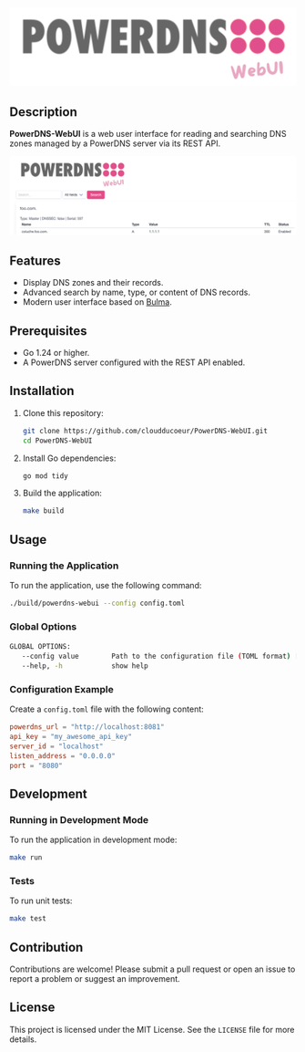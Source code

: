 ![](img/powerdns.png)

## Description

**PowerDNS-WebUI** is a web user interface for reading and searching DNS zones managed by a PowerDNS server via its REST API.

![](img/capture.png)

## Features

- Display DNS zones and their records.
- Advanced search by name, type, or content of DNS records.
- Modern user interface based on [Bulma](https://bulma.io/).

## Prerequisites

- Go 1.24 or higher.
- A PowerDNS server configured with the REST API enabled.

## Installation

1. Clone this repository:
   ```bash
   git clone https://github.com/cloudducoeur/PowerDNS-WebUI.git
   cd PowerDNS-WebUI
   ```

2. Install Go dependencies:
   ```bash
   go mod tidy
   ```

3. Build the application:
   ```bash
   make build
   ```

## Usage

### Running the Application

To run the application, use the following command:

```bash
./build/powerdns-webui --config config.toml
```

### Global Options

```bash
GLOBAL OPTIONS:
   --config value        Path to the configuration file (TOML format) [$CONFIG_FILE]
   --help, -h            show help
```

### Configuration Example

Create a `config.toml` file with the following content:

```toml
powerdns_url = "http://localhost:8081"
api_key = "my_awesome_api_key"
server_id = "localhost"
listen_address = "0.0.0.0"
port = "8080"
```

## Development

### Running in Development Mode

To run the application in development mode:

```bash
make run
```

### Tests

To run unit tests:

```bash
make test
```

## Contribution

Contributions are welcome! Please submit a pull request or open an issue to report a problem or suggest an improvement.

## License

This project is licensed under the MIT License. See the `LICENSE` file for more details.
